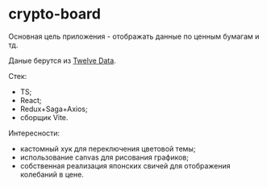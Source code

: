 <h1>crypto-board</h1>
<p>Основная цель приложения - отображать данные по ценным бумагам и тд.</p>
<p>Даные берутся из <a href="https://rapidapi.com/twelvedata/api/twelve-data1/details">Twelve Data</a>.</p>
<p>Стек:</p>
<ul>
  <li>TS;</li>
  <li>React;</li>
  <li>Redux+Saga+Axios;</li>
  <li>сборщик Vite.</li>
</ul>
<p>Интересности:</p>
<ul>
  <li>кастомный хук для переключения цветовой темы;</li>
  <li>использование canvas для рисования графиков;</li>
  <li>собственная реализация японских свичей для отображения колебаний в цене.</li>
</ul>
